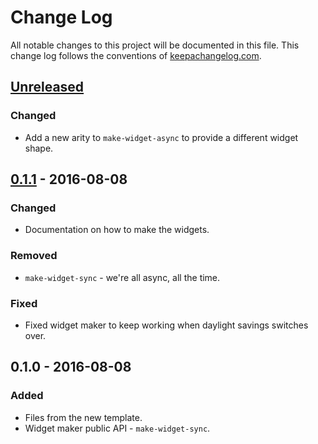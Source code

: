 # Change Log
All notable changes to this project will be documented in this file. This change log follows the conventions of [keepachangelog.com](http://keepachangelog.com/).

## [Unreleased]
### Changed
- Add a new arity to `make-widget-async` to provide a different widget shape.

## [0.1.1] - 2016-08-08
### Changed
- Documentation on how to make the widgets.

### Removed
- `make-widget-sync` - we're all async, all the time.

### Fixed
- Fixed widget maker to keep working when daylight savings switches over.

## 0.1.0 - 2016-08-08
### Added
- Files from the new template.
- Widget maker public API - `make-widget-sync`.

[Unreleased]: https://github.com/your-name/test_project/compare/0.1.1...HEAD
[0.1.1]: https://github.com/your-name/test_project/compare/0.1.0...0.1.1
